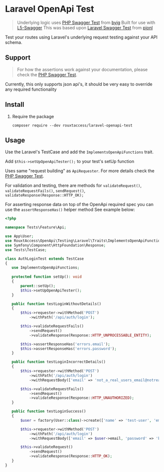 # Laravel OpenApi Test

> Underlying logic uses [PHP Swagger Test](https://github.com/byjg/php-swagger-test) from [byjg](https://github.com/byjg)
> Built for use with [L5-Swagger](https://github.com/DarkaOnLine/L5-Swagger/)
> This was based upon [Laravel Swagger Test](https://github.com/pionl/laravel-swagger-test) from [pionl](https://github.com/pionl)


Test your routes using Laravel's underlying request testing against your API schema.

## Support

> For how the assertions work against your documentation, please check the [PHP Swagger Test](https://github.com/byjg/php-swagger-test).
 
 Currently, this only supports json api's, it should be very easy to override any required functionality
 
 ## Install

 1. Require the package
    
    ```
    composer require --dev rouxtaccess/laravel-openapi-test
    ```
 
 ## Usage
 
 Use the Laravel's TestCase and add the `ImplementsOpenApiFunctions` trait.
 
 Add `$this->setUpOpenApiTester();` to your test's setUp function
 
 Uses same "request building" as `ApiRequester`. For more details check the [PHP Swagger Test](https://github.com/byjg/php-swagger-test).
 
 For validation and testing, there are methods for `validateRequest()`, `validateRequestFails()`, `sendRequest()`, `validateResponse(Response::HTTP_OK);`
 
 For asserting response data on top of the OpenApi required spec you can use the `assertResponseHas()` helper method
 See example below:
 
 ```php
<?php

namespace Tests\Feature\Api;

use App\User;
use RouxtAccess\OpenApi\Testing\Laravel\Traits\ImplementsOpenApiFunctions;
use Symfony\Component\HttpFoundation\Response;
use Tests\TestCase;

class AuthLoginTest extends TestCase
{
    use ImplementsOpenApiFunctions;
    
    protected function setUp(): void
    {
        parent::setUp();
        $this->setUpOpenApiTester();
    }

    public function testLoginWithoutDetails()
    {
        $this->requester->withMethod('POST')
            ->withPath('/api/auth/login');

        $this->validateRequestFails()
            ->sendRequest()
            ->validateResponse(Response::HTTP_UNPROCESSABLE_ENTITY);

        $this->assertResponseHas('errors.email');
        $this->assertResponseHas('errors.password');
    }

    public function testLoginIncorrectDetails()
    {
        $this->requester->withMethod('POST')
            ->withPath('/api/auth/login')
            ->withRequestBody(['email' => 'not_a_real_users_email@notreal.com', 'password' => 'not_a_valid_password']);

        $this->validateRequestFails()
            ->sendRequest()
            ->validateResponse(Response::HTTP_UNAUTHORIZED);
    }

    public function testLoginSuccess()
    {
        $user = factory(User::class)->create(['name' => 'test-user', 'email' => 'testemail@example.com', 'password' => bcrypt('bestpassword')]);

        $this->requester->withMethod('POST')
            ->withPath('/api/auth/login')
            ->withRequestBody(['email' => $user->email, 'password' => 'bestpassword']);

        $this->validateRequest()
            ->sendRequest()
            ->validateResponse(Response::HTTP_OK);
    }
}

``` 
